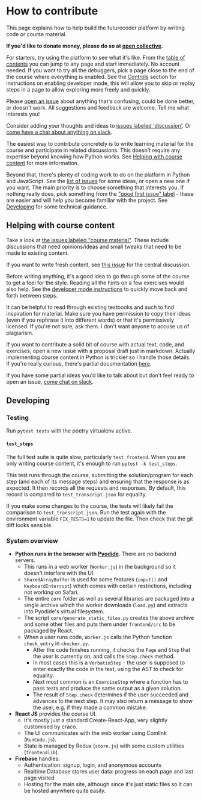 # How to contribute

This page explains how to help build the futurecoder platform by writing code or course material.

**If you'd like to donate money, please do so at [open collective](https://opencollective.com/futurecoder).**

For starters, try using the platform to see what it's like. From the [table of contents](https://futurecoder.io/course/#toc) you can jump to any page and start immediately. No account needed. If you want to try all the debuggers, pick a page close to the end of the course where everything is enabled. See the [Controls](README.md#controls) section for instructions on enabling developer mode, this will allow you to skip or replay steps in a page to allow exploring more freely and quickly.

Please [open an issue](https://github.com/alexmojaki/futurecoder/issues/new) about anything that's confusing, could be done better, or doesn't work. All suggestions and feedback are welcome. Tell me what interests you!

Consider adding your thoughts and ideas to [issues labeled 'discussion'](https://github.com/alexmojaki/futurecoder/issues?q=is%3Aissue+is%3Aopen+label%3Adiscussion). Or [come have a chat about anything on slack](https://join.slack.com/t/futurecoder/shared_invite/zt-tp8cmwra-CbdEeX9u3k1VyoMLDupAeQ).

The easiest way to contribute concretely is to write learning material for the course and participate in related discussions. This doesn't require any expertise beyond knowing how Python works. See [Helping with course content](#helping-with-course-content) for more information.

Beyond that, there's plenty of coding work to do on the platform in Python and JavaScript. See the [list of issues](https://github.com/alexmojaki/futurecoder/issues) for some ideas, or open a new one if you want. The main priority is to choose something that interests you. If nothing really does, pick something from the ["good first issue" label](https://github.com/alexmojaki/futurecoder/issues?q=is%3Aissue+is%3Aopen+label%3A%22good+first+issue%22) - these are easier and will help you become familiar with the project. See [Developing](#developing) for some technical guidance.

## Helping with course content

Take a look at [the issues labeled "course material"](https://github.com/alexmojaki/futurecoder/issues?q=is%3Aissue+is%3Aopen+label%3A%22course+material%22). These include discussions that need opinions/ideas and small tweaks that need to be made to existing content.

If you want to write fresh content, see [this issue](https://github.com/alexmojaki/futurecoder/issues/165) for the central discussion.

Before writing anything, it's a good idea to go through some of the course to get a feel for the style. Reading all the hints on a few exercises would also help. See the [developer mode instructions](https://github.com/alexmojaki/futurecoder#controls) to quickly move back and forth between steps.

It can be helpful to read through existing textbooks and such to find inspiration for material. Make sure you have permission to copy their ideas (even if you rephrase it into different words) or that it's permissively licensed. If you're not sure, ask them. I don't want anyone to accuse us of plagiarism.

If you want to contribute a solid bit of course with actual text, code, and exercises, open a new issue with a proposal draft just in markdown. Actually implementing course content in Python is trickier so I handle those details. If you're really curious, there's partial documentation [here](https://github.com/alexmojaki/futurecoder/wiki/How-course-content-works).

If you have some partial ideas you'd like to talk about but don't feel ready to open an issue, [come chat on slack](https://join.slack.com/t/futurecoder/shared_invite/zt-tp8cmwra-CbdEeX9u3k1VyoMLDupAeQ).

## Developing

### Testing

Run `pytest tests` with the poetry virtualenv active. 

#### `test_steps`

The full test suite is quite slow, particularly `test_frontend`. When you are only writing course content, it's enough to run `pytest -k test_steps`.

This test runs through the course, submitting the solution/program for each step (and each of its message steps) and ensuring that the response is as expected. It then records all the requests and responses. By default, this record is compared to `test_transcript.json` for equality.

If you make some changes to the course, the tests will likely fail the comparison to `test_transcript.json`. Run the test again with the environment variable `FIX_TESTS=1` to update the file. Then check that the git diff looks sensible.

### System overview

- **Python runs in the browser with [Pyodide](https://pyodide.org/)**. There are no backend servers.
  - This runs in a web worker (`Worker.js`) in the background so it doesn't interfere with the UI.
  - `SharedArrayBuffer` is used for some features (`input()` and `KeyboardInterrupt`) which comes with certain restrictions, including not working on Safari.
  - The entire `core` folder as well as several libraries are packaged into a single archive which the worker downloads (`load.py`) and extracts into Pyodide's virtual filesystem.
  - The script `core/generate_static_files.py` creates the above archive and some other files and puts them under `frontend/src` to be packaged by React.
  - When a user runs code, `Worker.js` calls the Python function `check_entry` in `checker.py`.
    - After the code finishes running, it checks the `Page` and `Step` that the user is currently on, and calls the `Step.check` method.
    - In most cases this is a `VerbatimStep` - the user is supposed to enter exactly the code in the text, using the AST to check for equality.
    - Next most common is an `ExerciseStep` where a function has to pass tests and produce the same output as a given solution.
    - The result of `Step.check` determines if the user succeeded and advances to the next step. It may also return a message to show the user, e.g. if they made a common mistake.
- **React JS** provides the course UI.
  - It's mostly just a standard Create-React-App, very slightly customised by craco.
  - The UI communicates with the web worker using Comlink (`RunCode.js`).
  - State is managed by Redux (`store.js`) with some custom utilities (`frontendlib`).
- **Firebase** handles:
  - Authentication: signup, login, and anonymous accounts
  - Realtime Database stores user data: progress on each page and last page visited
  - Hosting for the main site, although since it's just static files so it can be hosted anywhere quite easily. 

